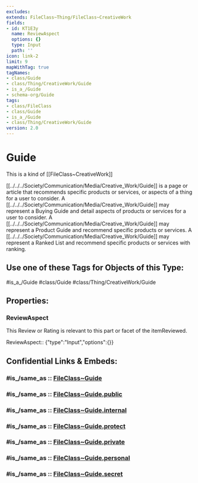 ```yaml
---
excludes: 
extends: FileClass~Thing/FileClass~CreativeWork
fields:
- id: KT1E3y
  name: ReviewAspect
  options: {}
  type: Input
  path: ''
icon: link-2
limit: 9
mapWithTag: true
tagNames:
- class/Guide
- class/Thing/CreativeWork/Guide
- is_a_/Guide
- schema-org/Guide
tags:
- class/FileClass
- class/Guide
- is_a_/Guide
- class/Thing/CreativeWork/Guide
version: 2.0
---
```


# Guide
This is a kind of [[FileClass~CreativeWork]]

[[../../../Society/Communication/Media/Creative_Work/Guide]] is a page or article that recommends specific products or services, or aspects of a thing for a user to consider. A [[../../../Society/Communication/Media/Creative_Work/Guide]] may represent a Buying Guide and detail aspects of products or services for a user to consider. A [[../../../Society/Communication/Media/Creative_Work/Guide]] may represent a Product Guide and recommend specific products or services. A [[../../../Society/Communication/Media/Creative_Work/Guide]] may represent a Ranked List and recommend specific products or services with ranking.


## Use one of these Tags for Objects of this Type:

#is_a_/Guide
#class/Guide
#class/Thing/CreativeWork/Guide

## Properties:

### ReviewAspect
This Review or Rating is relevant to this part or facet of the itemReviewed.

ReviewAspect:: {"type":"Input","options":{}}


## Confidential Links & Embeds: 

### #is_/same_as :: [FileClass~Guide](/_Standards/fileClass/FileClass~Thing/FileClass~CreativeWork/FileClass~Guide.md) 

### #is_/same_as :: [FileClass~Guide.public](/_public/fileClass/FileClass~Thing/FileClass~CreativeWork/FileClass~Guide.public.md) 

### #is_/same_as :: [FileClass~Guide.internal](/_internal/fileClass/FileClass~Thing/FileClass~CreativeWork/FileClass~Guide.internal.md) 

### #is_/same_as :: [FileClass~Guide.protect](/_protect/fileClass/FileClass~Thing/FileClass~CreativeWork/FileClass~Guide.protect.md) 

### #is_/same_as :: [FileClass~Guide.private](/_private/fileClass/FileClass~Thing/FileClass~CreativeWork/FileClass~Guide.private.md) 

### #is_/same_as :: [FileClass~Guide.personal](/_personal/fileClass/FileClass~Thing/FileClass~CreativeWork/FileClass~Guide.personal.md) 

### #is_/same_as :: [FileClass~Guide.secret](/_secret/fileClass/FileClass~Thing/FileClass~CreativeWork/FileClass~Guide.secret.md)

